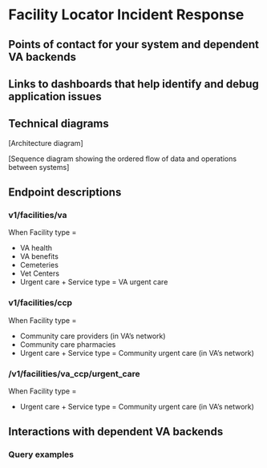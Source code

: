 # Facility Locator Incident Response

 
## Points of contact for your system and dependent VA backends

## Links to dashboards that help identify and debug application issues

## Technical diagrams 

[Architecture diagram]

[Sequence diagram showing the ordered flow of data and operations between systems]

## Endpoint descriptions 

### v1/facilities/va 

When Facility type =
- VA health
- VA benefits
- Cemeteries
- Vet Centers
- Urgent care + Service type = VA urgent care

### v1/facilities/ccp 

When Facility type =
- Community care providers (in VA’s network)
- Community care pharmacies
- Urgent care + Service type = Community urgent care (in VA’s network)

### /v1/facilities/va_ccp/urgent_care 
When Facility type =
- Urgent care + Service type = Community urgent care (in VA’s network)

## Interactions with dependent VA backends

### Query examples
